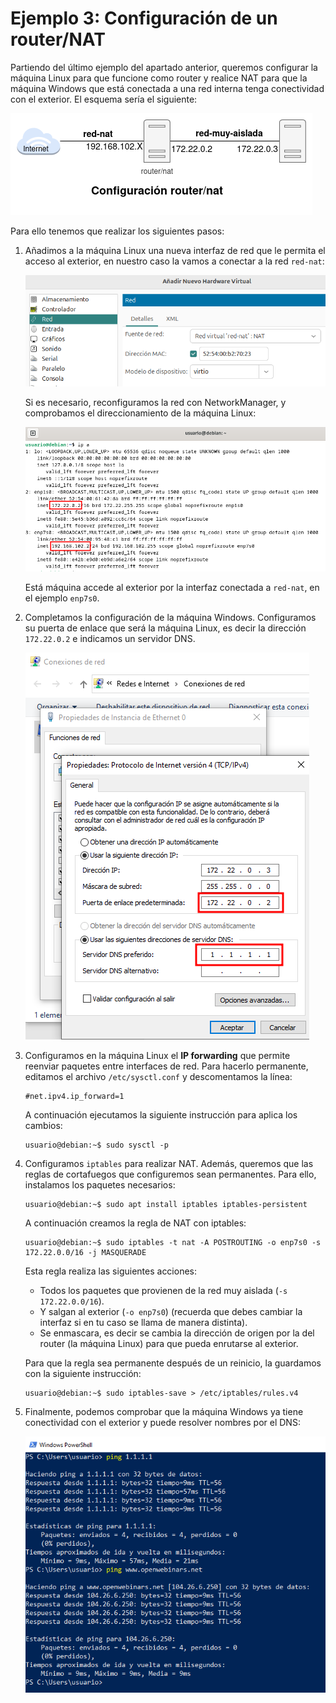 # Ejemplo 3: Configuración de un router/NAT

Partiendo del último ejemplo del apartado anterior, queremos configurar la máquina Linux para que funcione como router y realice NAT para que la máquina Windows que está conectada a una red interna tenga conectividad con el exterior. El esquema sería el siguiente:

![router](img/router.png)

Para ello tenemos que realizar los siguientes pasos:

1. Añadimos a la máquina Linux una nueva interfaz de red que le permita el acceso al exterior, en nuestro caso la vamos a conectar a la red `red-nat`:

    ![ejemplo3](img/ejemplo3_1.png)

    Si es necesario, reconfiguramos la red con NetworkManager, y comprobamos el direccionamiento de la máquina Linux:

    ![ejemplo3](img/ejemplo3_2.png)

    Está máquina accede al exterior por la interfaz conectada a `red-nat`, en el ejemplo `enp7s0`.

2. Completamos la configuración de la máquina Windows. Configuramos su puerta de enlace que será la máquina Linux, es decir la dirección `172.22.0.2` e indicamos un servidor DNS.

    ![ejemplo3](img/ejemplo3_3.png)

3. Configuramos en la máquina Linux el **IP forwarding** que permite reenviar paquetes entre interfaces de red. Para hacerlo permanente, editamos el archivo `/etc/sysctl.conf` y descomentamos la línea:

    ```
    #net.ipv4.ip_forward=1
    ```

    A continuación ejecutamos la siguiente instrucción para  aplica los cambios:

    ```
    usuario@debian:~$ sudo sysctl -p
    ```

4. Configuramos `iptables` para realizar NAT. Además, queremos que las reglas de cortafuegos que configuremos sean permanentes. Para  ello, instalamos los paquetes necesarios:

    ```
    usuario@debian:~$ sudo apt install iptables iptables-persistent
    ```
    
    A continuación creamos la regla de NAT con iptables:
    
    ```
    usuario@debian:~$ sudo iptables -t nat -A POSTROUTING -o enp7s0 -s 172.22.0.0/16 -j MASQUERADE
    ```
    
    Esta regla realiza las siguientes acciones:
    
    * Todos los paquetes que provienen de la red muy aislada (`-s 172.22.0.0/16`).
    * Y salgan al exterior (`-o enp7s0`) (recuerda que debes cambiar la interfaz si en tu caso se llama de manera distinta).
    * Se enmascara, es decir se cambia la dirección de origen por la del router (la máquina Linux) para que pueda enrutarse al exterior.
    
    Para que la regla sea permanente después de un reinicio, la guardamos con la siguiente instrucción:
    
    ```
    usuario@debian:~$ sudo iptables-save > /etc/iptables/rules.v4
    ```

5. Finalmente, podemos comprobar que la máquina Windows ya tiene conectividad con el exterior y puede resolver nombres por el DNS:

    ![ejemplo3](img/ejemplo3_4.png)